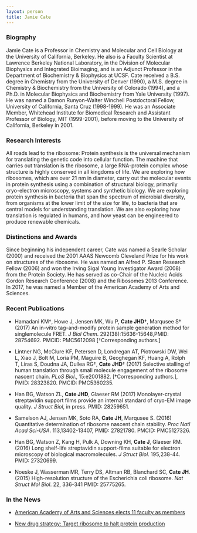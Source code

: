 ```yaml
---
layout: person
title: Jamie Cate
---
```


### Biography

Jamie Cate is a Professor in Chemistry and Molecular and Cell Biology at the University of California, Berkeley. He also is a Faculty Scientist at Lawrence Berkeley National Laboratory, in the Division of Molecular Biophysics and Integrated Bioimaging, and is an Adjunct Professor in the Department of Biochemistry & Biophysics at UCSF. Cate received a B.S. degree in Chemistry from the University of Denver (1990), a M.S. degree in Chemistry & Biochemistry from the University of Colorado (1994), and a Ph.D. in Molecular Biophysics and Biochemistry from Yale University (1997). He was named a Damon Runyon-Walter Winchell Postdoctoral Fellow, University of California, Santa Cruz (1998-1999). He was an Associate Member, Whitehead Institute for Biomedical Research and Assistant Professor of Biology, MIT (1999-2001), before moving to the University of California, Berkeley in 2001.


### Research Interests

All roads lead to the ribosome: Protein synthesis is the universal mechanism for translating the genetic code into cellular function. The machine that carries out translation is the ribosome, a large RNA-protein complex whose structure is highly conserved in all kingdoms of life. We are exploring how ribosomes, which are over 21 nm in diameter, carry out the molecular events in protein synthesis using a combination of structural biology, primarily cryo-electron microscopy, systems and synthetic biology. We are exploring protein synthesis in bacteria that span the spectrum of microbial diversity, from organisms at the lower limit of the size for life, to bacteria that are central models for understanding translation. We are also exploring how translation is regulated in humans, and how yeast can be engineered to produce renewable chemicals.


### Distinctions and Awards

Since beginning his independent career, Cate was named a Searle Scholar (2000) and received the 2001 AAAS Newcomb Cleveland Prize for his work on structures of the ribosome. He was named an Alfred P. Sloan Research Fellow (2006) and won the Irving Sigal Young Investigator Award (2008) from the Protein Society. He has served as co-Chair of the Nucleic Acids Gordon Research Conference (2008) and the Ribosomes 2013 Conference. In 2017, he was named a Member of the American Academy of Arts and Sciences.


### Recent Publications

- Hamadani KM†, Howe J, Jensen MK, Wu P, **Cate JHD**†, Marqusee S† (2017) An in-vitro tag-and-modify protein sample generation method for singlemolecule FRET. *J Biol Chem*. 292(38):15636-15648,PMID: 28754692. PMCID: PMC5612098 [†Corresponding authors.]

- Lintner NG, McClure KF, Petersen D, Londregan AT, Piotrowski DW, Wei L, Xiao J, Bolt M, Loria PM, Maguire B, Geoghegan KF, Huang A, Rolph T, Liras S, Doudna JA, Dullea RG†, **Cate JHD**† (2017) Selective stalling of human translation through small molecule engagement of the ribosome nascent chain. *PLoS Biol*., 15:e2001882. [†Corresponding authors.], PMID: 28323820. PMCID: PMC5360235.

- Han BG, Watson ZL, **Cate JHD**, Glaeser RM (2017) Monolayer-crystal streptavidin support films provide an internal standard of cryo-EM image quality. *J Struct Biol*, in press. PMID: 28259651.

- Samelson AJ, Jensen MK, Soto RA, **Cate JH**, Marqusee S. (2016) Quantitative determination of ribosome nascent chain stability. *Proc Natl Acad Sci-USA*. 113,13402-13407, PMID: 27821780. PMCID: PMC5127326.

- Han BG, Watson Z, Kang H, Pulk A, Downing KH, **Cate J**, Glaeser RM. (2016) Long shelf-life streptavidin support-films suitable for electron microscopy of biological macromolecules. *J Struct Biol*. 195,238-44. PMID: 27320699.

- Noeske J, Wasserman MR, Terry DS, Altman RB, Blanchard SC, **Cate JH**. (2015) High-resolution structure of the Escherichia coli ribosome. *Nat Struct Mol Biol*. 22, 336-341 PMID: 25775265.


### In the News

- [American Academy of Arts and Sciences elects 11 faculty as members](http://news.berkeley.edu/2017/04/12/american-academy-of-arts-and-sciences-elects-11-faculty-as-members/)

- [New drug strategy: Target ribosome to halt protein production](http://news.berkeley.edu/2017/03/21/new-drug-strategy-target-ribosome-to-halt-protein-production/)

